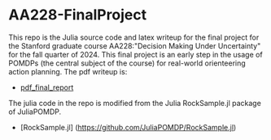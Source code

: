 # AA228-FinalProject

This repo is the Julia source code and latex writeup for the final project for the Stanford graduate course AA228:"Decision Making Under Uncertainty" for the fall quarter of 2024. This final project is an early step in the usage of POMDPs (the central subject of the course) for real-world orienteering action planning. The pdf writeup is:

 - [pdf_final_report](./writeup/final_project_report.pdf)

The julia code in the repo is modified from the Julia RockSample.jl package of JuliaPOMDP.

 - [RockSample.jl] (https://github.com/JuliaPOMDP/RockSample.jl)
